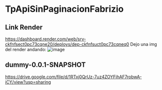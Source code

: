 # TpApiSinPaginacionFabrizio

## Link Render
https://dashboard.render.com/web/srv-ckfnfsect0pc73cqne20/deploys/dep-ckfnfsuct0pc73cqneq0
Dejo una img del render andando:
![image](https://github.com/Fabrixx19/TpApiSinPaginacionFabrizio/assets/143529524/7ad90c33-43c3-4c13-b6b2-3b2ef894f8de)

## dummy-0.0.1-SNAPSHOT
https://drive.google.com/file/d/1RTxj0QrUz-7uz4ZOYFihAF7robwA-iCY/view?usp=sharing

